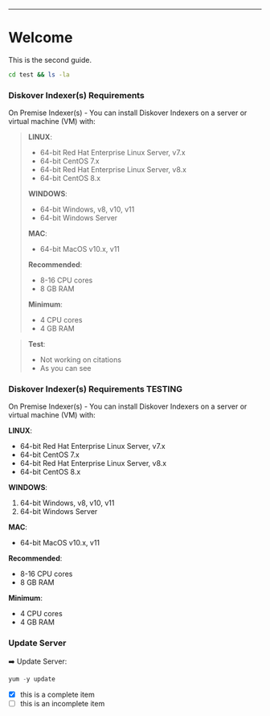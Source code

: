 ___
# Welcome

This is the second guide.

```bash
cd test && ls -la
```
### Diskover Indexer(s) Requirements

On Premise Indexer(s) _-_ You can install Diskover Indexers on a server or virtual machine (VM) with:

>**LINUX**:
>- 64-bit Red Hat Enterprise Linux Server, v7.x
>- 64-bit CentOS 7.x
>- 64-bit Red Hat Enterprise Linux Server, v8.x
>- 64-bit CentOS 8.x
>
>**WINDOWS**:
>- 64-bit Windows, v8, v10, v11
>- 64-bit Windows Server
>
>**MAC**:
>- 64-bit MacOS v10.x, v11
>
>**Recommended**:
>- 8-16 CPU cores
>- 8 GB RAM
>
>**Minimum**:
>- 4 CPU cores
>- 4 GB RAM

>**Test**:
>- Not working on citations
>- As you can see

### Diskover Indexer(s) Requirements TESTING

On Premise Indexer(s) _-_ You can install Diskover Indexers on a server or virtual machine (VM) with:

**LINUX**:
* 64-bit Red Hat Enterprise Linux Server, v7.x
* 64-bit CentOS 7.x
* 64-bit Red Hat Enterprise Linux Server, v8.x
* 64-bit CentOS 8.x

**WINDOWS**:
1. 64-bit Windows, v8, v10, v11
1. 64-bit Windows Server

**MAC**:
- 64-bit MacOS v10.x, v11

**Recommended**:
- 8-16 CPU cores
- 8 GB RAM

**Minimum**:
- 4 CPU cores
- 4 GB RAM

### Update Server
➡️ Update Server:
```python
yum -y update
```

- [x] this is a complete item
- [ ] this is an incomplete item
